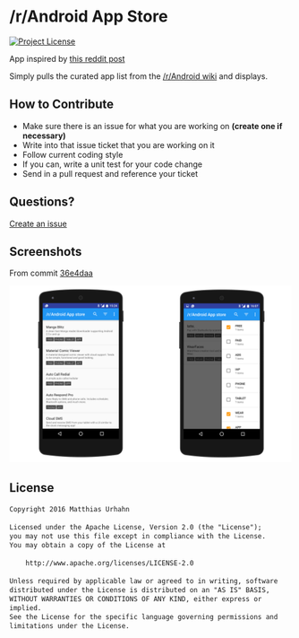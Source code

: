 # /r/Android App Store
[![Project License](https://img.shields.io/badge/license-Apache--2.0-blue.svg?style=flat-square)](LICENSE)

App inspired by [this reddit post](https://redd.it/50rafp)

Simply pulls the curated app list from the [/r/Android wiki](https://www.reddit.com/r/android/wiki/apps) and displays.

## How to Contribute
* Make sure there is an issue for what you are working on __(create one if necessary)__
* Write into that issue ticket that you are working on it
* Follow current coding style
* If you can, write a unit test for your code change
* Send in a pull request and reference your ticket

## Questions?
[Create an issue](https://github.com/d4rken/reddit-android-appstore/issues/new)

## Screenshots
From commit [36e4daa](https://github.com/d4rken/reddit-android-appstore/commit/36e4daaa4a1f9969917c3fc3833213d68c684bf4)

![](art/preview.png)

## License
```
Copyright 2016 Matthias Urhahn

Licensed under the Apache License, Version 2.0 (the "License");
you may not use this file except in compliance with the License.
You may obtain a copy of the License at

    http://www.apache.org/licenses/LICENSE-2.0

Unless required by applicable law or agreed to in writing, software
distributed under the License is distributed on an "AS IS" BASIS,
WITHOUT WARRANTIES OR CONDITIONS OF ANY KIND, either express or implied.
See the License for the specific language governing permissions and
limitations under the License.
```
